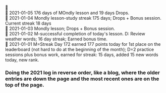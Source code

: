  :large_blue_circle:  <br>
 :large_blue_circle: 2021-01-05 176 days of MOndly lesson and 19 days Drops.  <br>
 :large_blue_circle: 2021-01-04 Mondly lesson-study streak 175 days; Drops + Bonus session. Current streak 18 days <br>
 :large_blue_circle: 2021-01-03 Mondly lesson; Drops + Bonus session.  <br>
 :large_blue_circle: 2021-01-02 M-successful completion of today's lesson. D: Review weather words; 16 day streak; Earned bonus time. <br>
 :large_blue_circle: 2021-01-01 M=Streak Day 172 earned 177 points today for 1st place on the leaderboard (not hard to do at the beginning of the month); D=2 practice sessions plus bonus work, earned for streak: 15 days, added 15 new words today, new rank.  <br>

### Doing the 2021 log in reverse order, like a blog, where the older entries are down the page and the most recent ones are on the top of the page. 
